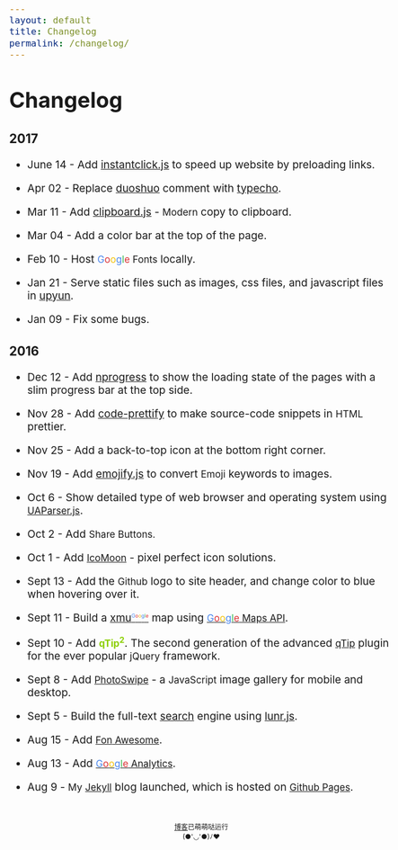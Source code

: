 ```yaml
---
layout: default
title: Changelog
permalink: /changelog/
---
```


<h1 style="margin-top: 1.25em;">Changelog</h1>

### 2017

* June 14 - Add [instantclick.js](http://instantclick.io/) to speed up website by preloading links.

* Apr 02 - Replace [duoshuo](http://duoshuo.com/) comment with [typecho](http://typecho.org/).

* Mar 11 - Add [clipboard.js](https://github.com/zenorocha/clipboard.js) - <span class="qtip2">Modern</span> copy to clipboard.

* Mar 04 - Add a color bar at the top of the page.

* Feb 10 - Host <span class="qtip2"><span style="color:#4885ed">G</span><span style="color:#db3236">o</span><span style="color:#f4c20d">o</span><span style="color:#4885ed">g</span><span style="color:#3cba54">l</span><span style="color:#db3236">e</span> Fonts</span> locally.

* Jan 21 - Serve static files such as images, css files, and javascript files in [upyun](https://www.upyun.com/index.html).

* Jan 09 - Fix some bugs.

### 2016

* Dec 12 - Add [nprogress](https://github.com/rstacruz/nprogress) to show the loading state of the pages with a slim progress bar at the top side.

* Nov 28 - Add [code-prettify](https://github.com/google/code-prettify) to make source-code snippets in <span class="qtip2">HTML</span> prettier.

* Nov 25 - Add a back-to-top icon at the bottom right corner.

* Nov 19 - Add [emojify.js](https://github.com/Ranks/emojify.js) to convert <span class="qtip2">Emoji</span> keywords to images.

* Oct 6 - Show detailed type of web browser and operating system using <span class="qtip2">[UAParser.js](https://github.com/faisalman/ua-parser-js)</span>.

* Oct 2 - Add <span class="qtip2">Share Buttons.</span>

* Oct 1 - Add <span class="qtip2">[IcoMoon](https://icomoon.io/)</span> - pixel perfect icon solutions.       

* Sept 13 - Add the <span class="qtip2">Github</span> logo <i class="fa fa-github" aria-hidden="true"></i> to site header, and change color to blue when hovering over it.

* Sept 11 - Build a <a href="/googlemap/">xmu<sup class="googlemap"><span style="color:#4885ed">G</span><span style="color:#db3236">o</span><span style="color:#f4c20d">o</span><span style="color:#4885ed">g</span><span style="color:#3cba54">l</span><span style="color:#db3236">e</span></sup></a> map using [<span class="qtip2"><span style="color:#4885ed">G</span><span style="color:#db3236">o</span><span style="color:#f4c20d">o</span><span style="color:#4885ed">g</span><span style="color:#3cba54">l</span><span style="color:#db3236">e</span> Maps API</span>](https://developers.google.com/maps/).

* Sept 10 - Add <strong title="Pretty powerful tooltips">qTip<sup>2</sup></strong>. The second generation of the advanced [<span class="qtip2">qTip</span>](http://qtip2.com/) plugin for the ever popular <span class="qtip2">jQuery</span> framework.

* Sept 8 - Add [<span class="qtip2">PhotoSwipe</span>](https://github.com/dimsemenov/PhotoSwipe) - a <span class="qtip2">JavaScript</span> image gallery for mobile and desktop.

* Sept 5 - Build the full-text [search](/search) engine using [<span title="A client side full-text search engine">lunr.js</span>](http://jekyll.tips/jekyll-casts/jekyll-search-using-lunr-js/).

* Aug 15 - Add [<span class="qtip2">Fon<span class="tumblr"><i class="fa fa-tumblr-square" aria-hidden="true"></i></span> Awesome</span>](http://fontawesome.io/icons/).

* Aug 13 - Add [<span class="qtip2"><span style="color:#4885ed">G</span><span style="color:#db3236">o</span><span style="color:#f4c20d">o</span><span style="color:#4885ed">g</span><span style="color:#3cba54">l</span><span style="color:#db3236">e</span> Analytics</span>](https://www.google.com/analytics/).

* Aug 9 - <span class="qtip2">My</span> [<span class="qtip2">Jekyll</span>](https://jekyllrb.com/) blog launched, which is hosted on <a href="https://pages.github.com/"><span class="qtip2">Github Pages</span></a>.


<!-- footer -->
<div class="footer">
<a href="/changelog/">博客</a>已萌萌哒运行<br/>
<span id="span_dt_dt"></span><span class="my-face">(●'◡'●)ﾉ♥</span>
</div>
<!-- CSS -->
<script>
  function show_date_time(){
  window.setTimeout("show_date_time()", 1000);
  BirthDay=new Date("8/9/2016 21:30:00");
  today=new Date();
  timeold=(today.getTime()-BirthDay.getTime());
  sectimeold=timeold/1000
  secondsold=Math.floor(sectimeold);
  msPerDay=24*60*60*1000
  e_daysold=timeold/msPerDay
  daysold=Math.floor(e_daysold);
  e_hrsold=(e_daysold-daysold)*24;
  hrsold=Math.floor(e_hrsold);
  e_minsold=(e_hrsold-hrsold)*60;
  minsold=Math.floor((e_hrsold-hrsold)*60);
  seconds=Math.floor((e_minsold-minsold)*60);
  span_dt_dt.innerHTML=""+daysold+"天"+hrsold+"小时"+minsold+"分"+seconds+"秒";
  }
show_date_time();
</script>
<style>
.fa-github:hover{
	color: #268bd2;
}
/**/
.masthead-title {
	color: #505050;
}
/**/
sup.googlemap {
	font-size: 9px;
}
.qtip2{
	font-size: 90%;	
}
strong {
	font-size: 90%;
    font-weight: 700;
    color: #8BCF01;
}
.tumblr{
	font-size: 80%;		
}
.footer{
	text-align:center;
	font-size: 12px;
	margin-bottom: 12px; 
	margin-top: 50px;
  }
@media (min-width:38em) {
	body {
	font-size: 19px;
}
</style>

